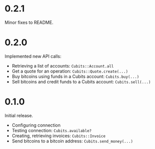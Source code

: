 # 0.2.1

Minor fixes to README.

# 0.2.0

Implemented new API calls:

* Retrieving a list of accounts: `Cubits::Account.all`
* Get a quote for an operation: `Cubits::Quote.create(...)`
* Buy bitcoins using funds in a Cubits account: `Cubits.buy(...)`
* Sell bitcoins and credit funds to a Cubits account: `Cubits.sell(...)`

# 0.1.0

Initial release.

* Configuring connection
* Testing connection: `Cubits.available?`
* Creating, retrieving invoices: `Cubits::Invoice`
* Send bitcoins to a bitcoin address: `Cubits.send_money(...)`
